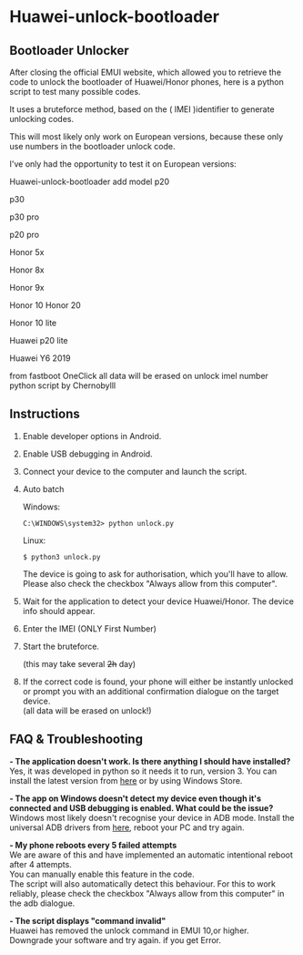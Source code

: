 # Huawei-unlock-bootloader

## Bootloader Unlocker

After closing the official EMUI website,
which allowed you to retrieve the code to unlock the bootloader of Huawei/Honor phones, 
here is a python script to test many possible codes.

It uses a bruteforce method, based on the ( IMEI )identifier to generate unlocking codes.

This will most likely only work on European versions, 
because these only use numbers in the bootloader unlock code.

I've only had the opportunity to test it on European versions:

Huawei-unlock-bootloader add model
p20

p30

p30 pro

p20 pro

Honor 5x

Honor 8x

Honor 9x

Honor 10 Honor 20

Honor 10 lite

Huawei p20 lite

Huawei Y6 2019

from fastboot
OneClick
all data will be erased on unlock
imel number
python script
by Chernobylll


## Instructions

1. Enable developer options in Android.
1. Enable USB debugging in Android.
1. Connect your device to the computer and launch the script.
1. Auto batch

    Windows:
    ```batch
    C:\WINDOWS\system32> python unlock.py
    ```
    Linux:
    ```shell
    $ python3 unlock.py
    ```
    The device is going to ask for authorisation, which you'll have to allow.  
    Please also check the checkbox "Always allow from this computer".
	
1. Wait for the application to detect your device Huawei/Honor. The device info should appear.
1. Enter the IMEI (ONLY First Number)
1. Start the bruteforce.  

    (this may take several ~~2h~~ day) 
	
1. If the correct code is found, your phone will either be instantly unlocked or prompt you with an additional confirmation dialogue on the target device.  
    (all data will be erased on unlock!)


## FAQ & Troubleshooting

**- The application doesn't work. Is there anything I should have installed?**  
Yes, it was developed in python so it needs it to run, version 3. You can install the latest version from [here](https://www.python.org/downloads/) or by using Windows Store.

**- The app on Windows doesn't detect my device even though it's connected and USB debugging is enabled. What could be the issue?**  
Windows most likely doesn't recognise your device in ADB mode. Install the universal ADB drivers from [here](http://dl.adbdriver.com/upload/adbdriver.zip), reboot your PC and try again.

**- My phone reboots every 5 failed attempts**  
We are aware of this and have implemented an automatic intentional reboot after 4 attempts.  
You can manually enable this feature in the code.  
The script will also automatically detect this behaviour. For this to work reliably, please check the checkbox "Always allow from this computer" in the adb dialogue.

**- The script displays "command invalid"**  
Huawei has removed the unlock command in EMUI 10,or higher.  
Downgrade your software and try again. if you get Error.
